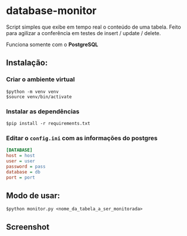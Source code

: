 # database-monitor

Script simples que exibe em tempo real o conteúdo de uma tabela. Feito para agilizar a conferência em testes de insert / update / delete.

Funciona somente com o **PostgreSQL**

## Instalação:
### Criar o ambiente virtual
```shell
$python -m venv venv
$source venv/bin/activate
```

### Instalar as dependências
```shell
$pip install -r requirements.txt
```

### Editar o `config.ini` com as informações do postgres
```ini
[DATABASE]
host = host
user = user
password = pass
database = db
port = port
```

## Modo de usar:
```shell
$python monitor.py <nome_da_tabela_a_ser_monitorada>
```

## Screenshot

